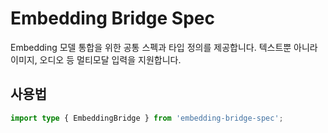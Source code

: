 # Embedding Bridge Spec

Embedding 모델 통합을 위한 공통 스펙과 타입 정의를 제공합니다. 텍스트뿐 아니라 이미지, 오디오 등 멀티모달 입력을 지원합니다.

## 사용법

```ts
import type { EmbeddingBridge } from 'embedding-bridge-spec';
```
